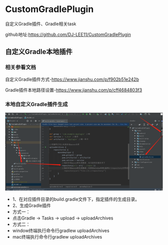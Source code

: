 # CustomGradlePlugin
自定义Gradle插件、Gradle相关task

github地址:https://github.com/DJ-LEE11/CustomGradlePlugin

## 自定义Gradle本地插件

### 相关参看文档
自定义Gradle插件方式-https://www.jianshu.com/p/f902b51e242b

Gradle插件本地路径设置-https://www.jianshu.com/p/cff4684803f3

### 本地自定义Gradle插件生成

![img_gradle_generate](imgsource/img_gradle_generate.png)  

- 1、在对应插件目录的build.gradle文件下，指定插件的生成目录。
- 2、生成Gradle插件
- 方式一：
- 点击Gradle -> Tasks -> upload -> uploadArchives
- 方式二：
- window终端执行命令行gradlew uploadArchives
- mac终端执行命令行gradlew uploadArchives